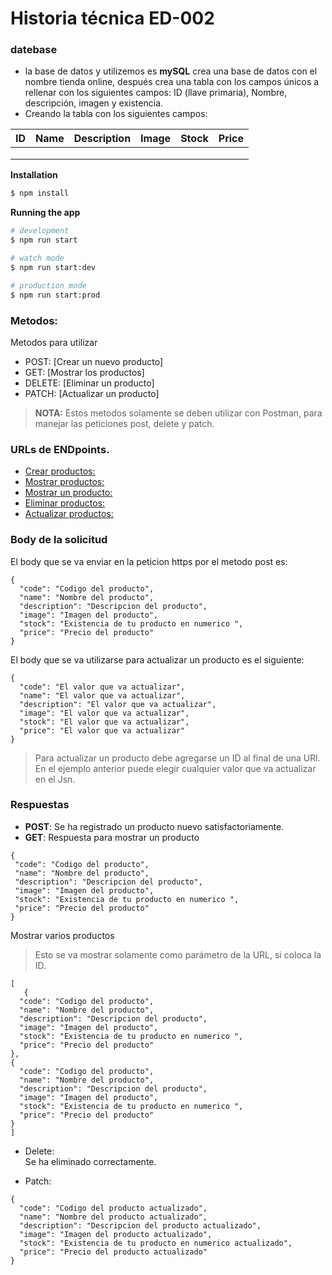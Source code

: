    
 # Historia técnica ED-002  

### datebase

* la base de datos y utilizemos es **mySQL** crea una base de datos con el nombre tienda online, después crea una tabla con los campos únicos a rellenar con los siguientes campos: ID (llave primaria), Nombre, descripción, imagen y existencia. 
* Creando la tabla con los siguientes campos:   

|ID|Name|Description|Image|Stock|Price|
|-|:-:|-:|-:|-|-|
| | ||
| | | |
| | | |

**Installation**
```bash
$ npm install
```

**Running the app** 

```bash
# development
$ npm run start

# watch mode
$ npm run start:dev

# production mode
$ npm run start:prod
```
### Metodos: 
 Metodos para utilizar 
* POST: [Crear un nuevo producto] 
* GET: [Mostrar los productos] 
* DELETE: [Eliminar un producto] 
* PATCH: [Actualizar un producto] 

> **NOTA:** Estos metodos solamente se deben utilizar con Postman, para manejar las peticiones post, delete y patch.

### URLs de ENDpoints. 

* [Crear productos:](http://localhost:3000/products)
* [Mostrar productos:](http://localhost:3000/products)
* [Mostrar un producto:](http://localhost:3000/products/id)
* [Eliminar productos:](http://localhost:3000/products/id)
* [Actualizar productos:](http://localhost:3000/products/id)

### Body de la solicitud 
El body que se va enviar en la peticion https por el metodo post es: 
```jsn
{
  "code": "Codigo del producto", 
  "name": "Nombre del producto",
  "description": "Descripcion del producto",
  "image": "Imagen del producto",
  "stock": "Existencia de tu producto en numerico ",
  "price": "Precio del producto"
}
```

El body que se va utilizarse para actualizar un producto es el siguiente: 

```jsn
{
  "code": "El valor que va actualizar", 
  "name": "El valor que va actualizar",
  "description": "El valor que va actualizar",
  "image": "El valor que va actualizar",
  "stock": "El valor que va actualizar",
  "price": "El valor que va actualizar"
}
```
 > Para actualizar un producto debe agregarse un ID al final de una URl.
 > En el ejemplo anterior puede elegir cualquier valor que va actualizar en el Jsn.
 
 ### Respuestas 
 * **POST**: Se ha registrado un producto nuevo satisfactoriamente.
 * **GET**:  Respuesta para mostrar un producto 
 ```jsn 
{
  "code": "Codigo del producto", 
  "name": "Nombre del producto",
  "description": "Descripcion del producto",
  "image": "Imagen del producto",
  "stock": "Existencia de tu producto en numerico ",
  "price": "Precio del producto"
}
```
Mostrar varios productos 
> Esto se va mostrar solamente como parámetro de la URL, si coloca la ID. 
```jsn 
[
   {
  "code": "Codigo del producto", 
  "name": "Nombre del producto",
  "description": "Descripcion del producto",
  "image": "Imagen del producto",
  "stock": "Existencia de tu producto en numerico ",
  "price": "Precio del producto"
},
{
  "code": "Codigo del producto", 
  "name": "Nombre del producto",
  "description": "Descripcion del producto",
  "image": "Imagen del producto",
  "stock": "Existencia de tu producto en numerico ",
  "price": "Precio del producto"
}
]
``` 
* Delete:  
Se ha eliminado correctamente.  

* Patch: 
```jsn 
{
  "code": "Codigo del producto actualizado", 
  "name": "Nombre del producto actualizado",
  "description": "Descripcion del producto actualizado",
  "image": "Imagen del producto actualizado",
  "stock": "Existencia de tu producto en numerico actualizado",
  "price": "Precio del producto actualizado"
}
```

 



